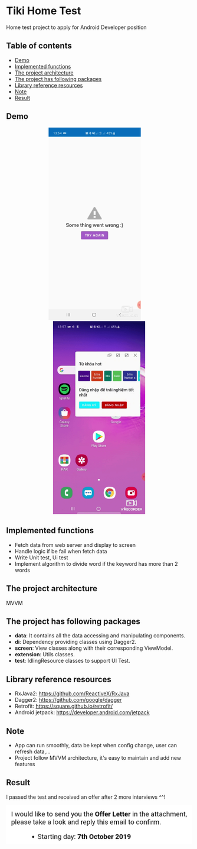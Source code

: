 # Tiki Home Test

Home test project to apply for Android Developer position
## Table of contents
- [Demo](#demo)
- [Implemented functions](#implemented-functions)
- [The project architecture](#the-project-architecture)
- [The project has following packages](#the-project-has-following-packages)
- [Library reference resources](#library-reference-resources)
- [Note](#note)
- [Result](#result)

## Demo
<p align="center">
  <img src="./demo2.gif" width="250">
  &nbsp&nbsp&nbsp&nbsp&nbsp
  <img src="./demo1.gif" width="250">
</p>

## Implemented functions
- Fetch data from web server and display to screen
- Handle logic if be fail when fetch data
- Write Unit test, Ui test
- Implement algorithm to divide word if the keyword has more than 2 words

## The project architecture
MVVM

## The project has following packages
- **data**: It contains all the data accessing and manipulating components.
- **di**: Dependency providing classes using Dagger2.
- **screen**: View classes along with their corresponding ViewModel.
- **extension**: Utils classes.
- **test**: IdlingResource classes to support UI Test.

## Library reference resources
- RxJava2: https://github.com/ReactiveX/RxJava
- Dagger2: https://github.com/google/dagger
- Retrofit: https://square.github.io/retrofit/
- Android jetpack: https://developer.android.com/jetpack

## Note
- App can run smoothly, data be kept when config change, user can refresh data,...
- Project follow MVVM architecture, it's easy to maintain and add new features

## Result
I passed the test and received an offer after 2 more interviews ^^!
<p align="center">
  <img src="./result.jpg">
</p>
